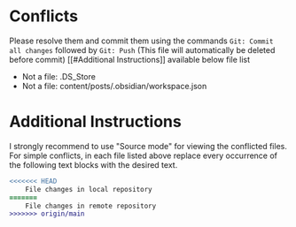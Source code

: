 # Conflicts
Please resolve them and commit them using the commands `Git: Commit all changes` followed by `Git: Push`
(This file will automatically be deleted before commit)
[[#Additional Instructions]] available below file list

- Not a file: .DS_Store
- Not a file: content/posts/.obsidian/workspace.json

# Additional Instructions
I strongly recommend to use "Source mode" for viewing the conflicted files. For simple conflicts, in each file listed above replace every occurrence of the following text blocks with the desired text.

```diff
<<<<<<< HEAD
    File changes in local repository
=======
    File changes in remote repository
>>>>>>> origin/main
```